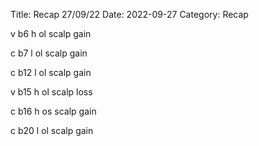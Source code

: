 Title: Recap 27/09/22
Date: 2022-09-27
Category: Recap


v b6 h ol
scalp
gain


c b7 l ol
scalp
gain

c b12 l ol
scalp
gain

v b15 h ol
scalp
loss

c b16 h os
scalp
gain

c b20 l ol
scalp
gain
